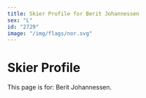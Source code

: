 ```yaml
---
title: Skier Profile for Berit Johannessen
sex: "L"
id: "2729"
image: "/img/flags/nor.svg" 
---
```


# Skier Profile

This page is for: Berit Johannessen.
    